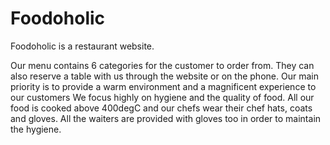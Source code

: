 # Foodoholic
Foodoholic is a restaurant website.

Our menu contains 6 categories for the customer to order from. 
They can also reserve a table with us through the website or on the phone.
Our main priority is to provide a warm environment and a magnificent experience to our customers 
We focus highly on hygiene and the quality of food. All our food is cooked above 400degC and our chefs wear their chef hats, coats and gloves.
All the waiters are provided with gloves too in order to maintain the hygiene.
